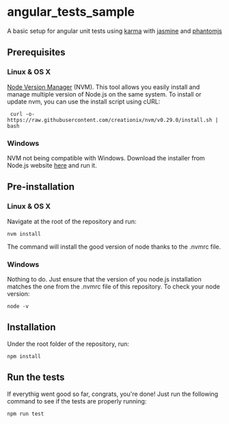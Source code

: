 # angular_tests_sample
A basic setup for angular unit tests using [karma](http://karma-runner.github.io/0.13/index.html) with [jasmine](http://jasmine.github.io/) and [phantomjs](http://phantomjs.org/)

## Prerequisites

### Linux & OS X
[Node Version Manager](https://github.com/creationix/nvm) (NVM). This tool allows you easily install and manage multiple version of Node.js on the same system.
To install or update nvm, you can use the install script using cURL:

     curl -o- https://raw.githubusercontent.com/creationix/nvm/v0.29.0/install.sh | bash


### Windows
NVM not being compatible with Windows. Download the installer from Node.js website [here](https://nodejs.org/dist/v4.2.3/node-v4.2.3-x86.msi) and run it.

## Pre-installation
### Linux & OS X
Navigate at the root of the repository and run:

    nvm install
The command will install the good version of node thanks to the .nvmrc file.

### Windows
Nothing to do. Just ensure that the version of you node.js installation matches the one from the .nvmrc file of this repository.
To check your node version:

    node -v

## Installation
Under the root folder of the repository, run:

    npm install

## Run the tests
If everythig went good so far, congrats, you're done!
Just run the following command to see if the tests are properly running:

    npm run test
